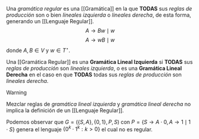 Una *gramática regular* es una [[Gramática]] en la que __TODAS__ sus *reglas de producción* son o bien *lineales izquierda* o *lineales derecha*, de esta forma, generando un [[Lenguaje Regular]].
$$\tag{Lineal Izquierda} A \rightarrow Bw \mid w$$
$$\tag{Lineal Derecha} A \rightarrow wB \mid w$$
donde $A, B \in V$ y $w \in T^\star$.

Una [[Gramática Regular]] es una __Gramática Lineal Izquierda__ si __TODAS__ sus *reglas de producción* son *lineales izquierda*, o es una __Gramática Lineal Derecha__ en el caso en que __TODAS__ todas sus *reglas de producción* son *lineales derecha*.

>[!warning] 
>Mezclar reglas de *gramática lineal izquierda* y *gramática lineal derecha* no implica la definición de un [[Lenguaje Regular]].
>
>Podemos observar que $G=(\{S, A\}, \{0, 1\}, P, S)$ con $P = \{ S \rightarrow A \cdot 0 , A \rightarrow 1 \mid 1 \cdot S \}$ genera el lenguaje $\{ 0^k \cdot 1^k : k > 0 \}$ el cual no es regular.
